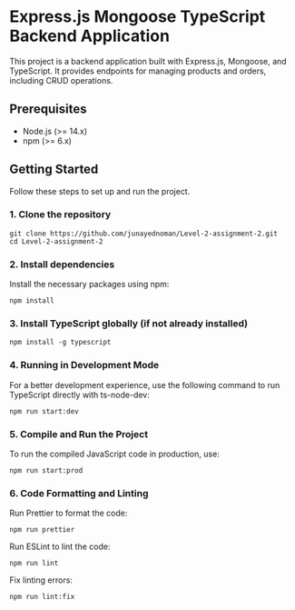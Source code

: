 # Express.js Mongoose TypeScript Backend Application

This project is a backend application built with Express.js, Mongoose, and TypeScript. It provides endpoints for managing products and orders, including CRUD operations.

## Prerequisites

- Node.js (>= 14.x)
- npm (>= 6.x)

## Getting Started

Follow these steps to set up and run the project.

### 1. Clone the repository

```
git clone https://github.com/junayednoman/Level-2-assignment-2.git
cd Level-2-assignment-2
```
### 2. Install dependencies
Install the necessary packages using npm:
```
npm install

```

### 3. Install TypeScript globally (if not already installed)
```
npm install -g typescript
```
### 4. Running in Development Mode
For a better development experience, use the following command to run TypeScript directly with ts-node-dev:
```
npm run start:dev
```
### 5. Compile and Run the Project
To run the compiled JavaScript code in production, use:
```
npm run start:prod
```

### 6. Code Formatting and Linting
Run Prettier to format the code:
```
npm run prettier
```
Run ESLint to lint the code:
```
npm run lint
```
Fix linting errors:
```
npm run lint:fix
```